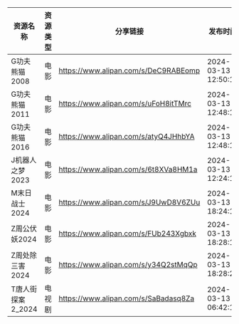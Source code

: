 | 资源名称         | 资源类型 | 分享链接                                 | 发布时间                |
| ------------ | ---- | ------------------------------------ | ------------------- |
| G功夫熊猫2008    | 电影   | https://www.alipan.com/s/DeC9RABEomp | 2024-03-13 12:50:18 |
| G功夫熊猫2011    | 电影   | https://www.alipan.com/s/uFoH8itTMrc | 2024-03-13 12:48:15 |
| G功夫熊猫2016    | 电影   | https://www.alipan.com/s/atyQ4JHhbYA | 2024-03-13 12:48:19 |
| J机器人之梦2023   | 电影   | https://www.alipan.com/s/6t8XVa8HM1a | 2024-03-13 12:24:11 |
| M末日战士2024    | 电影   | https://www.alipan.com/s/J9UwD8V6ZUu | 2024-03-13 18:24:16 |
| Z周公伏妖2024    | 电影   | https://www.alipan.com/s/FUb243Xgbxk | 2024-03-13 18:28:17 |
| Z周处除三害2024   | 电影   | https://www.alipan.com/s/y34Q2stMqQp | 2024-03-13 18:28:20 |
| T唐人街探案2_2024 | 电视剧  | https://www.alipan.com/s/SaBadasq8Za | 2024-03-13 06:42:10 |
